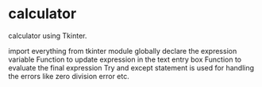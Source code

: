 # calculator
calculator using Tkinter.

import everything from tkinter module
globally declare the expression variable
Function to update expression in the text entry box
Function to evaluate the final expression
Try and except statement is used for handling the errors like zero division error etc.

